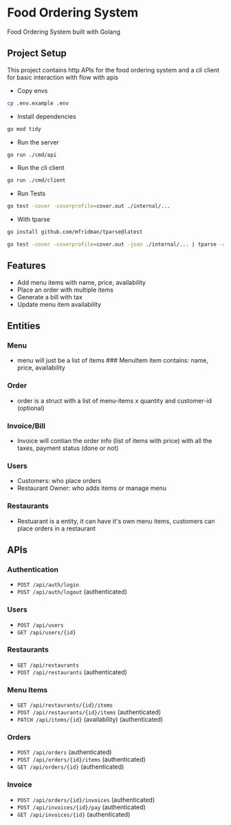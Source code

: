 # Food Ordering System
Food Ordering System built with Golang

## Project Setup

This project contains http APIs for the food ordering system and a cli client for basic interaction with flow with apis

- Copy envs
```bash
cp .env.example .env
```

- Install dependencies
```bash
go mod tidy
```

- Run the server
```bash
go run ./cmd/api
```

- Run the cli client
```bash
go run ./cmd/client
```

- Run Tests
```bash
go test -cover -coverprofile=cover.out ./internal/...
```

- With tparse
```bash
go install github.com/mfridman/tparse@latest
```
```bash
go test -cover -coverprofile=cover.out -json ./internal/... | tparse -all
```

## Features
- Add menu items with name, price, availability
- Place an order with multiple items
- Generate a bill with tax
- Update menu item availability

## Entities

### Menu
- menu will just be a list of items ### MenuItem item contains: name, price, availability

### Order
- order is a struct with a list of menu-items x quantity and customer-id (optional)

### Invoice/Bill
- Invoice will contian the order info (list of items with price) with all the taxes, payment status (done or not)

### Users
- Customers: who place orders
- Restaurant Owner: who adds items or manage menu

### Restaurants
- Restuarant is a entity, it can have it's own menu items, customers can place orders in a restaurant

## APIs

### Authentication
- `POST /api/auth/login` 
- `POST /api/auth/logout` (authenticated)

### Users
- `POST /api/users`
- `GET /api/users/{id}`
<!-- - `PUT /api/users/{id}` -->
<!-- - `DELETE /api/users/{id}` -->

### Restaurants
- `GET /api/restaurants`
- `POST /api/restaurants` (authenticated)
<!-- - `GET /api/restaurants/{id}` -->
<!-- - `PUT /api/restaurants/{id}` -->
<!-- - `DELETE /api/restaurants/{id}` -->

### Menu Items
- `GET /api/restaurants/{id}/items`
- `POST /api/restaurants/{id}/items` (authenticated)
- `PATCH /api/items/{id}` (availability) (authenticated)
<!-- - `GET /api/items/{id}` -->
<!-- - `PUT /api/items/{id}` -->
<!-- - `DELETE /api/items/{id}` -->

### Orders
- `POST /api/orders` (authenticated)
- `POST /api/orders/{id}/items` (authenticated)
- `GET /api/orders/{id}` (authenticated)
<!-- - `GET /api/orders?user_id=<id>` -->
<!-- - `PATCH /api/orders/{id}` -->
<!-- - `DELETE /api/orders/{id}` -->

### Invoice
- `POST /api/orders/{id}/invoices` (authenticated)
- `POST /api/invoices/{id}/pay` (authenticated)
- `GET /api/invoices/{id}` (authenticated)
